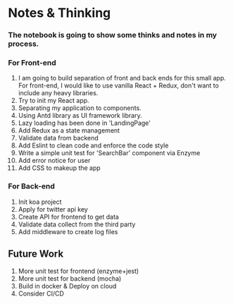 # Notes & Thinking

### The notebook is going to show some thinks and notes in my process.

### For Front-end
1. I am going to build separation of front and back ends for this small app. 
For front-end, I would like to use vanilla React + Redux, don't want to include any heavy libraries.
2. Try to init my React app. 
3. Separating my application to components. 
4. Using Antd library as UI framework library.
5. Lazy loading has been done in 'LandingPage'
6. Add Redux as a state management 
7. Validate data from backend
8. Add Eslint to clean code and enforce the code style
9. Write a simple unit test for 'SearchBar' component via Enzyme
10. Add error notice for user
11. Add CSS to makeup the app


### For Back-end
1. Init koa project
2. Apply for twitter api key 
3. Create API for frontend to get data
4. Validate data collect from the third party
5. Add middleware to create log files


## Future Work
1. More unit test for frontend (enzyme+jest)
2. More unit test for backend (mocha)
3. Build in docker & Deploy on cloud
4. Consider CI/CD 
